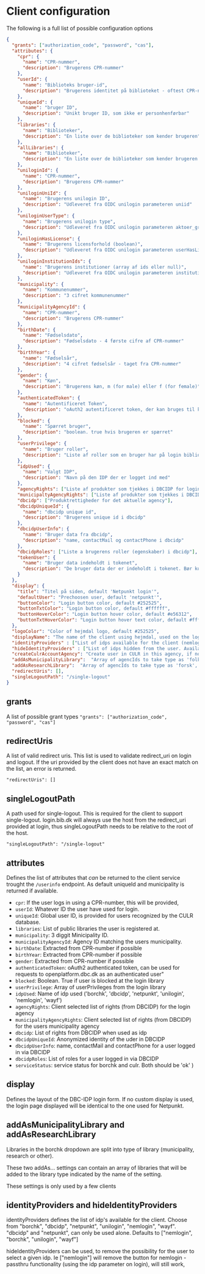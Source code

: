 # Client configuration

The following is a full list of possible configuration options

```json
{
  "grants": ["authorization_code", "password", "cas"],
  "attributes": {
    "cpr": {
      "name": "CPR-nummer",
      "description": "Brugerens CPR-nummer"
    },
    "userId": {
      "name": "Biblioteks bruger-id",
      "description": "Brugerens identitet på biblioteket - oftest CPR-nummer"
    },
    "uniqueId": {
      "name": "bruger ID",
      "description": "Unikt bruger ID, som ikke er personhenførbar"
    },
    "libraries": {
      "name": "Biblioteker",
      "description": "En liste over de biblioteker som kender brugeren"
    },
    "allLibraries": {
      "name": "Biblioteker",
      "description": "En liste over de biblioteker som kender brugeren inklusiv interne biblioteker"
    },
    "uniloginId": {
      "name": "CPR-nummer",
      "description": "Brugerens CPR-nummer"
    },
    "uniloginUniId": {
      "name": "Brugerens unilogin ID",
      "description": "Udleveret fra OIDC unilogin parameteren uniid"
    },
    "uniloginUserType": {
      "name": "Brugerens unilogin type",
      "description": "Udleveret fra OIDC unilogin parameteren aktoer_gruppe"
    },
    "uniloginHasLicense": {
      "name": "Brugerens licensforhold (boolean)",
      "description": "Udleveret fra OIDC unilogin parameteren userHasLicense"
    },
    "uniloginInstitutionIds": {
      "name": "Brugerens institutioner (array af ids eller null)",
      "description": "Udleveret fra OIDC unilogin parameteren institutionIds"
    },
    "municipality": {
      "name": "Kommunenummer",
      "description": "3 cifret kommunenummer"
    },
    "municipalityAgencyId": {
      "name": "CPR-nummer",
      "description": "Brugerens CPR-nummer"
    },
    "birthDate": {
      "name": "Fødselsdato",
      "description": "Fødselsdato - 4 første cifre af CPR-nummer"
    },
    "birthYear": {
      "name": "Fødselsår",
      "description": "4 cifret fødselsår - taget fra CPR-nummer"
    },
    "gender": {
      "name": "Køn",
      "description": "Brugerens køn, m (for male) eller f (for female)"
    },
    "authenticatedToken": {
      "name": "Autentificeret Token",
      "description": "oAuth2 autentificeret token, der kan bruges til kalde openplatform.dbc.dk som autentificeret bruger"
    },
    "blocked": {
      "name": "Spærret bruger",
      "description": "boolean. true hvis brugeren er spærret"
    },
    "userPrivilege": {
      "name": "Bruger roller",
      "description": "Liste af roller som en bruger har på login biblioteket"
    },
    "idpUsed": {
      "name": "Valgt IDP",
      "description": "Navn på den IDP der er logget ind med"
    },
    "agencyRights": ["Liste af produkter som tjekkes i DBCIDP for login biblioteket"],
    "municipaltyAgencyRights": ["Liste af produkter som tjekkes i DBCIDP mod hjemhørsbiblioteket"],
    "dbcidp": ["Produktrettigheder for det aktuelle agency"],
    "dbcidpUniqueId": {
      "name": "dbcidp unique id",
      "description": "Brugerens unique id i dbcidp"
    },
    "dbcidpUserInfo": {
      "name": "Bruger data fra dbcidp",
      "description": "name, contactMail og contactPhone i dbcidp"
    },
    "dbcidpRoles": ["Liste a brugerens roller (egenskaber) i dbcidp"],
    "tokenUser": {
      "name": "Bruger data indeholdt i tokenet",
      "description": "De bruger data der er indeholdt i tokenet. Bør kun udstilles til fortrolige klienter"
    }
  },
  "display": {
    "title": "Titel på siden, default 'Netpunkt login'",
    "defaultUser": "Prechoosen user, default 'netpunkt'",
    "buttonColor": "Login button color, default #252525",
    "buttonTxtColor": "Login button color, default #ffffff",
    "buttonHoverColor": "Login button hover color, default #e56312",
    "buttonTxtHoverColor": "Login button hover text color, default #ffffff"
  },
  "logoColor": "Color of hejmdal logo, default #252525",
  "displayName": "The name of the client using hejmdal, used on the logout screen",
  "identityProviders" : ["List of idps available for the client (nemlogin, borchk, unilogin, wayf, netpunkt, dbcidp)"],
  "hideIdentityProviders" : ["List of idps hidden from the user. Available as passthru (idp parameter in login)"],
  "createCulrAccountAgency": "Create user in CULR in this agency, if not found. Only used by bibliotek.dk (190101)",
  "addAsMunicipalityLibrary":  "Array of agencIds to take type as 'folk', default []",
  "addAsResearchLibrary":  "Array of agencIds to take type as 'forsk', default []",
  "redirectUris": [],
  "singleLogoutPath": "/single-logout"
}
```

## grants

A list of possible grant types
`"grants": ["authorization_code", "password", "cas"]`

## redirectUris

A list of valid redirect uris. This list is used to validate redirect_uri on login and logout. If the uri provided by the client does not have an exact match on the list, an error is returned.

`"redirectUris": []`

## singleLogoutPath

A path used for single-logout. This is required for the client to support single-logout. login.bib.dk will always use the host from the redirect_uri provided at login, thus singleLogoutPath needs to be relative to the root of the host.

`"singleLogoutPath": "/single-logout"`

## attributes

Defines the list of attributes that _can_ be returned to the client service trought the `/userinfo` endpoint. As default uniqueId and municipality is returned if available.

* `cpr`: If the user logs in using a CPR-number, this will be provided,
* `userId`: Whatever ID the user have used for login.
* `uniqueId`: Global user ID, is provided for users recognized by the CULR database.
* `libraries`: List of public libraries the user is registered at.
* `municipality`: 3 diggit Minicipality ID.
* `municipalityAgencyId`: Agency ID matching the users municipality.
* `birthDate`: Extracted from CPR-number if possible
* `birthYear`: Extracted from CPR-number if possible
* `gender`: Extracted from CPR-number if possible
* `authenticatedToken`: oAuth2 authenticated token, can be used for requests to openplatform.dbc.dk as an authenticated user"
* `blocked`: Boolean. True if user is blocked at the login library
* `userPrivilege`: Array of userPrivileges from the login library
* `idpUsed`: Name of idp used ('borchk', 'dbcidp', 'netpunkt', 'unilogin', 'nemlogin', 'wayf')
* `agencyRights`: Client selected list of rights (from DBCIDP) for the login agency
* `municipalityAgencyRights`: Client selected list of rights (from DBCIDP) for the users municipality agency
* `dbcidp`: List of rights from DBCIDP when used as idp
* `dbcidpUniqueId`: Anonymized identity of the uder in DBCIDP
* `dbcidpUserInfo`: name, contactMail and contactPhone for a user logged in via DBCIDP
* `dbcidpRoles`: List of roles for a user logged in via DBCIDP
* `serviceStatus`: service status for borchk and culr. Both should be 'ok'
  )

## display

Defines the layout of the DBC-IDP login form. If no custom display is used, the login page displayed will be identical to the one used for Netpunkt.  


## addAsMunicipalityLibrary and addAsResearchLibrary

Libraries in the borchk dropdown are split into type of library (municipality, research or other). 

These two addAs... settings can contain an array of libraries that will be added to the library type indicated by the name of the setting.

These settings is only used by a few clients

## identityProviders and hideIdentityProviders 

identityProviders defines the list of idp's available for the client. 
Choose from "borchk", "dbcidp", "netpunkt", "unilogin", "nemlogin", "wayf".
"dbcidp" and "netpunkt", can only be used alone.
Defaults to ["nemlogin", "borchk", "unilogin", "wayf"]

hideIdentityProviders can be used, to remove the possibility for the user to select a given idp.
Ie ["nemlogin"] will remove the button for nemlogin - passthru functionality (using the idp parameter on login), will still work,
